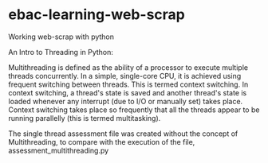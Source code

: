 # ebac-learning-web-scrap
Working web-scrap with python


An Intro to Threading in Python: 

Multithreading is defined as the ability of a processor to execute multiple threads concurrently. 
In a simple, single-core CPU, it is achieved using frequent switching between threads. 
This is termed context switching. In context switching, a thread's state is saved and another thread's state is loaded whenever any interrupt (due to I/O or manually set) takes place. Context switching takes place so frequently that all the threads appear to be running parallelly (this is termed multitasking).


The single thread assessment file was created without the concept of Multithreading, to compare with the execution of the file, assessment_multithreading.py
